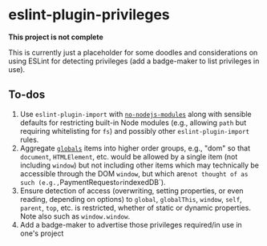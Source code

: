 # eslint-plugin-privileges

**This project is not complete**

This is currently just a placeholder for some doodles and considerations on
using ESLint for detecting privileges (add a badge-maker to list
privileges in use).

## To-dos

1. Use `eslint-plugin-import` with
    [`no-nodejs-modules`](https://github.com/benmosher/eslint-plugin-import/blob/master/docs/rules/no-nodejs-modules.md)
    along with sensible defaults for restricting built-in Node modules (e.g.,
    allowing `path` but requiring whitelisting for `fs`) and possibly other
    `eslint-plugin-import` rules.
1. Aggregate [`globals`](https://www.npmjs.com/package/globals) items into higher
    order groups, e.g., "dom" so that `document`, `HTMLElement`, etc. would be
    allowed by a single item (not including `window`) but not including other items
    which may technically be accessible through the DOM `window`, but which are`
    not thought of as such (e.g., `PaymentRequest` or `indexedDB`).
1. Ensure detection of access (overwriting, setting properties, or even reading,
    depending on options) to `global`, `globalThis`, `window`, `self`, `parent`,
    `top`, etc. is restricted, whether of static or dynamic properties. Note also
    such as `window.window`.
1. Add a badge-maker to advertise those privileges required/in use in one's project
